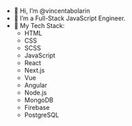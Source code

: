 - 👋 Hi, I’m @vincentabolarin
- 👀 I’m a Full-Stack JavaScript Engineer.
- 🌱 My Tech Stack:
  - HTML
  - CSS
  - SCSS
  - JavaScript
  - React
  - Next.js
  - Vue
  - Angular
  - Node.js
  - MongoDB
  - Firebase
  - PostgreSQL

<!---
vincentabolarin/vincentabolarin is a ✨ special ✨ repository because its `README.md` (this file) appears on your GitHub profile.
You can click the Preview link to take a look at your changes.
--->
